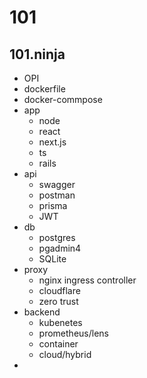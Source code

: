# 101
## 101.ninja
- OPI
- dockerfile
- docker-commpose
- app
	- node
	- react
	- next.js
	- ts
	- rails
- api
	- swagger
	- postman
	- prisma
	- JWT
- db
	- postgres
	- pgadmin4
	- SQLite
- proxy
	- nginx ingress controller
	- cloudflare
	- zero trust
- backend
	- kubenetes
	- prometheus/lens
	- container
	- cloud/hybrid
- 